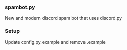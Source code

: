 ### spambot.py
New and modern discord spam bot that uses discord.py

### Setup
Update config.py.example and remove .example
